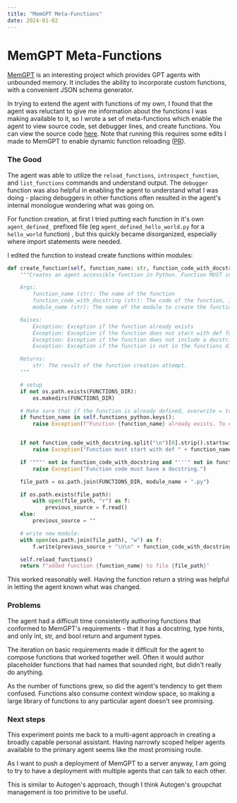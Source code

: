 ```yaml
---
title: "MemGPT Meta-Functions"
date: 2024-01-02
---
```


# MemGPT Meta-Functions

[MemGPT](https://github.com/cpacker/MemGPT) is an interesting project which provides GPT agents with unbounded memory. It includes the ability to incorporate custom functions, with a convenient JSON schema generator.

In trying to extend the agent with functions of my own, I found that the agent was reluctant to give me information about the functions I was making available to it, so I wrote a set of meta-functions which enable the agent to view source code, set debugger lines, and create functions. You can view the source code [here](https://github.com/tombedor/MemGPT-Functions/tree/main/meta_functions). Note that running this requires some edits I made to MemGPT to enable dynamic function reloading ([PR](https://github.com/cpacker/MemGPT/pull/734)).

<!-- truncate -->

### The Good

The agent was able to utilize the `reload_functions`, `introspect_function`, and `list_functions` commands and understand output. The `debugger` function was also helpful in enabling the agent to understand what I was doing - placing debuggers in other functions often resulted in the agent's internal monologue wondering what was going on.

For function creation, at first I tried putting each function in it's own `agent_defined_` prefixed file  (eg `agent_defined_hello_world.py` for a `hello_world` function) , but this quickly became disorganized, especially where import statements were needed.

I edited the function to instead create functions within modules:

```python
def create_function(self, function_name: str, function_code_with_docstring: str, module_name: str) -> str:
    """Creates an agent accessible function in Python. Function MUST include a docstring, and MUST include self as first argument.

    Args:
        function_name (str): The name of the function
        function_code_with_docstring (str): The code of the function, including the docstring
        module_name (str): The name of the module to create the function in

    Raises:
        Exception: Exception if the function already exists
        Exception: Exception if the function does not start with def function_name(self, ...
        Exception: Exception if the function does not include a docstring.
        Exception: Exception if the function is not in the functions directory.

    Returns:
        str: The result of the function creation attempt.
    """

    # setup
    if not os.path.exists(FUNCTIONS_DIR):
        os.makedirs(FUNCTIONS_DIR)

    # Make sure that if the function is already defined, overwrite = true and it is an agent defined function
    if function_name in self.functions_python.keys():
        raise Exception(f"Function {function_name} already exists. To overwrite, first delete with the delete_function function.")


    if not function_code_with_docstring.split("\n")[0].strip().startswith('def ' + function_name + '(self'):
        raise Exception("Function must start with def " + function_name + "(self, ...")

    if '"""' not in function_code_with_docstring and "'''" not in function_code_with_docstring:
        raise Exception("Function code must have a docstring.")

    file_path = os.path.join(FUNCTIONS_DIR, module_name + ".py")

    if os.path.exists(file_path):
        with open(file_path, "r") as f:
            previous_source = f.read()
    else:
        previous_source = ""

    # write new module:
    with open(os.path.join(file_path), "w") as f:
        f.write(previous_source + "\n\n" + function_code_with_docstring)

    self.reload_functions()
    return f"added function {function_name} to file {file_path}"
```

This worked reasonably well. Having the function return a string was helpful in letting the agent known what was changed.

### Problems
The agent had a difficult time consistently authoring functions that conformed to MemGPT's requirements - that it has a docstring, type hints, and only int, str, and bool return and argument types.

The iteration on basic requirements made it difficult for the agent to compose functions that worked together well. Often it would author placeholder functions that had names that sounded right, but didn't really do anything.

As the number of functions grew, so did the agent's tendency to get them confused. Functions also consume context window space, so making a large library of functions to any particular agent doesn't see promising.


### Next steps
This experiment points me back to a multi-agent approach in creating a broadly capable personal assistant. Having narrowly scoped helper agents available to the primary agent seems like the most promising route.

As I want to push a deployment of MemGPT to a server anyway, I am going to try to have a deployment with multiple agents that can talk to each other.

This is similar to Autogen's approach, though I think Autogen's groupchat management is too primitive to be useful.
